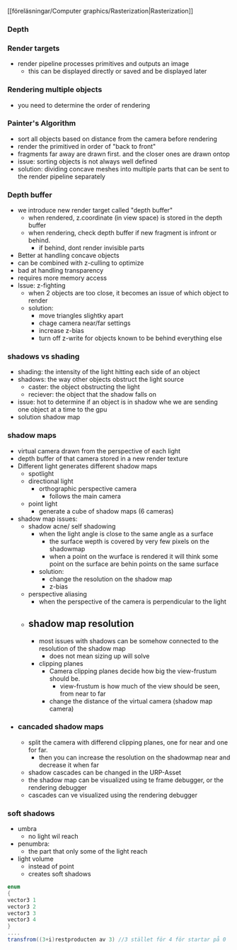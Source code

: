[[föreläsningar/Computer graphics/Rasterization|Rasterization]]

### Depth

### Render targets
- render pipeline processes primitives and outputs an image
	- this can be displayed directly or saved and be displayed later

### Rendering multiple objects
- you need to determine the order of rendering 
### Painter's Algorithm
- sort all objects based on distance from the camera before rendering
- render the primitived in  order of  "back to front"
- fragments far away are drawn first. and the closer ones are drawn ontop
- issue: sorting objects is not always well defined
- solution: dividing concave meshes into multiple parts that can be sent to the render pipeline separately
### Depth buffer
- we introduce new render target called "depth buffer"
	- when rendered, z.coordinate (in view space) is stored in the depth buffer
	- when rendering, check depth buffer if new fragment is infront or behind. 
		- if behind, dont render invisible parts
- Better at handling concave objects
- can be combined with z-culling to optimize
- bad at handling transparency
- requires more memory access
- Issue: z-fighting
	- when 2 objects are too close, it becomes an issue of which object to render
	- solution:
		- move triangles slightky apart
		- chage camera near/far settings
		- increase z-bias
		- turn off z-write for objects known to be behind everything else
### shadows vs shading
- shading: the intensity of the light hitting each side of an object
- shadows: the way other objects obstruct the light source
	- caster: the object obstructing the light
	- reciever: the object that the shadow falls on
- issue: hot to determine if an object is in shadow whe we are sending one object at a time to the gpu
- solution shadow map
### shadow maps
- virtual camera drawn from the perspective of each light
- depth buffer of that camera stored in a new render texture
- Different light generates different shadow maps
	- spotlight
	- directional light
		- orthographic perspective camera
			- follows the main camera
	- point light
		- generate a cube of shadow maps (6 cameras)
- shadow map issues:
	- shadow acne/ self shadowing
		- when the light angle is close to the same angle as a surface
			- the surface wepth is covered by very few pixels on the shadowmap
			- when a point on the wurface is rendered it will think some point on the surface are behin points on the same surface
		- solution: 
			- change the resolution on the shadow map
			- z-bias
	- perspective aliasing
		- when the perspective of the camera is perpendicular to the light
	- ## shadow map resolution
		- most issues with shadows can be somehow connected to the resolution of the shadow map
			- does not mean sizing up will solve 
		- clipping planes
			- Camera clipping planes decide how big the view-frustum should be.
				- view-frustum is how much of the view should be seen,  from near to far
			- change the distance of the virtual camera (shadow map camera)
- ### cancaded shadow maps
	- split the camera with differend clipping planes, one for near and one for far.
		- then you can increase the resolution on the shadowmap near and decrease it when far
	- shadow cascades can be changed in the URP-Asset
	- the shadow map can be visualized using te frame debugger, or the rendering debugger
	- cascades can ve visualized using the rendering debugger
### soft shadows
- umbra
	- no light wil reach
- penumbra:
	- the part that only some of the light reach
- light volume
	- instead of point
	- creates soft shadows







```c#
enum
{
vector3 1
vector3 2
vector3 3
vector3 4
}
....
transfrom((3+i)restproducten av 3) //3 stället för 4 för startar på 0
```